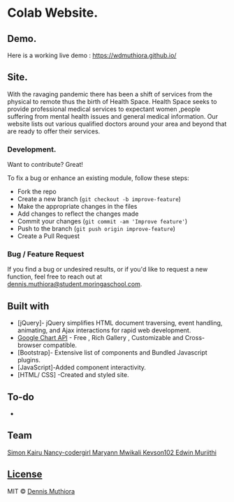# Colab Website.

## Demo.
Here is a working live demo :  https://wdmuthiora.github.io/


## Site.
With the ravaging pandemic there has been a shift of services from the physical to remote thus the birth of Health Space. Health Space seeks to provide professional medical services to expectant women ,people suffering from mental health issues and general medical information. Our website lists out various qualified doctors around your area and beyond that are ready to offer their services. 

### Development.
Want to contribute? Great!

To fix a bug or enhance an existing module, follow these steps:

- Fork the repo
- Create a new branch (`git checkout -b improve-feature`)
- Make the appropriate changes in the files
- Add changes to reflect the changes made
- Commit your changes (`git commit -am 'Improve feature'`)
- Push to the branch (`git push origin improve-feature`)
- Create a Pull Request 

### Bug / Feature Request

If you find a bug or undesired results, or if you'd like to request a new function, feel free to reach out at dennis.muthiora@student.moringaschool.com.

## Built with 

- [jQuery]- jQuery simplifies HTML document traversing, event handling, animating, and Ajax interactions for rapid web development.
- [Google Chart API](https://developers.google.com/chart/interactive/docs/quick_start) - Free , Rich Gallery , Customizable and Cross-browser compatible.
- [Bootstrap]- Extensive list of components and  Bundled Javascript plugins.
- [JavaScript]-Added component interactivity.
- [HTML/ CSS] -Created and styled site. 

## To-do
- 

## Team
 
[Simon Kairu ](https://github.com/simonkairu)
[Nancy-codergirl ](https://github.com/Nancy-codergirl)
[Maryann Mwikali ](https://github.com/Maryan23)
[Kevson102 ](https://github.com/Kevson102)
[Edwin Muriithi ](https://github.com/edwinmuriithi)


## [License](https://github.com/iharsh234/WebApp/blob/master/LICENSE.md)

MIT © [Dennis Muthiora ](https://github.com/wdmuthiora)
